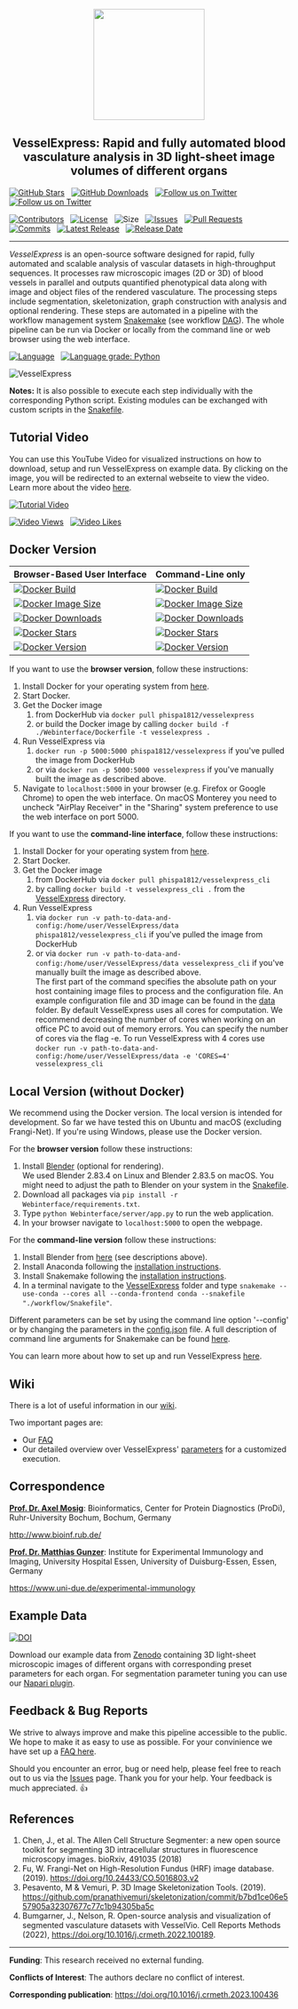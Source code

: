 <p align="center"> <img src="VesselExpress/imgs/logo.svg" height="200" width="200" /> </p>
<h2 align="center"> VesselExpress: Rapid and fully automated blood vasculature analysis in 3D light-sheet image volumes of different organs </h2>

[![GitHub Stars](https://img.shields.io/github/stars/RUB-Bioinf/VesselExpress.svg?style=social&label=Star)](https://github.com/RUB-Bioinf/VesselExpress) 
&nbsp;
[![GitHub Downloads](https://img.shields.io/github/downloads/RUB-Bioinf/VesselExpress/total?style=social)](https://github.com/RUB-Bioinf/VesselExpress/releases) 
&nbsp;
[![Follow us on Twitter](https://img.shields.io/twitter/follow/NilsFoer?style=social&logo=twitter)](https://twitter.com/intent/follow?screen_name=NilsFoer)
&nbsp;
[![Follow us on Twitter](https://img.shields.io/twitter/follow/saskra1?style=social&logo=twitter)](https://twitter.com/intent/follow?screen_name=saskra1)

[![Contributors](https://img.shields.io/github/contributors/RUB-Bioinf/VesselExpress?style=flat)](https://github.com/RUB-Bioinf/VesselExpress/graphs/contributors)
&nbsp;
[![License](https://img.shields.io/github/license/RUB-Bioinf/VesselExpress?color=green&style=flat)](https://github.com/RUB-Bioinf/VesselExpress/LICENSE)
&nbsp;
![Size](https://img.shields.io/github/repo-size/RUB-Bioinf/VesselExpress?style=flat)
&nbsp;
[![Issues](https://img.shields.io/github/issues/RUB-Bioinf/VesselExpress?style=flat)](https://github.com/RUB-Bioinf/VesselExpress/issues)
&nbsp;
[![Pull Requests](https://img.shields.io/github/issues-pr/RUB-Bioinf/VesselExpress?style=flat)](https://github.com/RUB-Bioinf/VesselExpress/pulls)
&nbsp;
[![Commits](https://img.shields.io/github/commit-activity/m/RUB-Bioinf/VesselExpress?style=flat)](https://github.com/RUB-Bioinf/VesselExpress/)
&nbsp;
[![Latest Release](https://img.shields.io/github/v/release/RUB-Bioinf/VesselExpress?style=flat)](https://github.com/RUB-Bioinf/VesselExpress/)
&nbsp;
[![Release Date](https://img.shields.io/github/release-date/RUB-Bioinf/VesselExpress?style=flat)](https://github.com/RUB-Bioinf/VesselExpress/releases)

***

*VesselExpress* is an open-source software designed for rapid, fully automated and scalable analysis of vascular datasets 
in high-throughput sequences. It processes raw microscopic images (2D or 3D) of blood vessels in  parallel  and outputs 
quantified  phenotypical  data  along with image and object files of the rendered vasculature. The processing steps include segmentation, skeletonization, graph construction with analysis and 
optional rendering. These steps are automated in a pipeline with the workflow management system [Snakemake](https://github.com/snakemake/snakemake) 
(see workflow [DAG](VesselExpress/imgs/dag.pdf)). The whole pipeline can be run via Docker or locally from the command line or 
web browser using the web interface. 

[![Language](https://img.shields.io/github/languages/top/RUB-Bioinf/VesselExpress?style=flat)](https://github.com/RUB-Bioinf/VesselExpress)
&nbsp;
[![Language grade: Python](https://img.shields.io/lgtm/grade/python/g/RUB-Bioinf/VesselExpress.svg?logo=lgtm&logoWidth=18)](https://lgtm.com/projects/g/RUB-Bioinf/VesselExpress/context:python)

![VesselExpress](VesselExpress/imgs/VesselExpress.png)

**Notes:** It is also possible to execute each step individually with the
corresponding Python script. Existing modules can be exchanged with custom scripts in the [Snakefile](VesselExpress/workflow/Snakefile).

## Tutorial Video
You can use this YouTube Video for visualized instructions on how to download, setup and run VesselExpress on example data.
By clicking on the image, you will be redirected to an external webseite to view the video.
Learn more about the video [here](https://github.com/RUB-Bioinf/VesselExpress/wiki/YouTube-Tutorial-Video).

[![Tutorial Video](https://img.youtube.com/vi/a8GWVKJNh68/0.jpg)](https://www.youtube.com/watch?v=a8GWVKJNh68)

[![Video Views](https://img.shields.io/youtube/views/a8GWVKJNh68?style=social)](https://www.youtube.com/watch?v=a8GWVKJNh68)
&nbsp;
[![Video Likes](https://img.shields.io/youtube/likes/a8GWVKJNh68?style=social)](https://www.youtube.com/watch?v=a8GWVKJNh68)

## Docker Version

| Browser-Based User Interface | Command-Line only |
| --- | --- |
| [![Docker Build](https://img.shields.io/docker/automated/phispa1812/vesselexpress?style=flat)](https://hub.docker.com/r/phispa1812/vesselexpress)       | [![Docker Build](https://img.shields.io/docker/automated/phispa1812/vesselexpress_cli?style=flat)](https://hub.docker.com/r/phispa1812/vesselexpress_cli)       |
| [![Docker Image Size](https://img.shields.io/docker/image-size/phispa1812/vesselexpress?style=flat)](https://hub.docker.com/r/phispa1812/vesselexpress) | [![Docker Image Size](https://img.shields.io/docker/image-size/phispa1812/vesselexpress_cli?style=flat)](https://hub.docker.com/r/phispa1812/vesselexpress_cli) |
| [![Docker Downloads](https://img.shields.io/docker/pulls/phispa1812/vesselexpress?style=flat)](https://hub.docker.com/r/phispa1812/vesselexpress)       | [![Docker Downloads](https://img.shields.io/docker/pulls/phispa1812/vesselexpress_cli?style=flat)](https://hub.docker.com/r/phispa1812/vesselexpress_cli)       |
| [![Docker Stars](https://img.shields.io/docker/stars/phispa1812/vesselexpress?style=flat)](https://hub.docker.com/r/phispa1812/vesselexpress)           | [![Docker Stars](https://img.shields.io/docker/stars/phispa1812/vesselexpress_cli?style=flat)](https://hub.docker.com/r/phispa1812/vesselexpress_cli)           |
| [![Docker Version](https://img.shields.io/docker/v/phispa1812/vesselexpress?style=flat)](https://hub.docker.com/r/phispa1812/vesselexpress)             | [![Docker Version](https://img.shields.io/docker/v/phispa1812/vesselexpress_cli?style=flat)](https://hub.docker.com/r/phispa1812/vesselexpress_cli)             |

If you want to use the **browser version**, follow these instructions:
1. Install Docker for your operating system from [here](https://docs.docker.com/get-docker/).
2. Start Docker.
3. Get the Docker image
   1. from DockerHub via `docker pull phispa1812/vesselexpress`
   2. or build the Docker image by calling `docker build -f ./Webinterface/Dockerfile -t vesselexpress .`
4. Run VesselExpress via 
   1. `docker run -p 5000:5000 phispa1812/vesselexpress` if you've pulled the image from DockerHub 
   2. or via `docker run -p 5000:5000 vesselexpress` if you've manually built the image as described above.
5. Navigate to `localhost:5000` in your browser (e.g. Firefox or Google Chrome) to open the web interface. On macOS Monterey you need to uncheck "AirPlay Receiver" in the "Sharing" system preference to use the web interface on port 5000.

If you want to use the **command-line interface**, follow these instructions:

1. Install Docker for your operating system from [here](https://docs.docker.com/get-docker/).
2. Start Docker.
3. Get the Docker image
   1. from DockerHub via ```docker pull phispa1812/vesselexpress_cli```
   2. by calling ```docker build -t vesselexpress_cli .``` from the [VesselExpress](VesselExpress) directory.
4. Run VesselExpress
   1. via `docker run -v path-to-data-and-config:/home/user/VesselExpress/data phispa1812/vesselexpress_cli`
      if you've pulled the image from DockerHub 
   2. or via `docker run -v path-to-data-and-config:/home/user/VesselExpress/data vesselexpress_cli`
      if you've manually built the image as described above. \
      The first part of the command specifies the absolute path on your host 
      containing image files to process and the configuration file. An example configuration file and 3D image can be found in
      the [data](VesselExpress/data) folder. By default VesselExpress uses all cores for computation. We recommend 
      decreasing the number of cores when working on an office PC to avoid out of memory errors. You can specify the 
      number of cores via the flag -e. To run VesselExpress with 4 cores use ```docker run -v path-to-data-and-config:/home/user/VesselExpress/data -e 'CORES=4' vesselexpress_cli```

## Local Version (without Docker)
We recommend using the Docker version. The local version is intended for development.
So far we have tested this on Ubuntu and macOS (excluding Frangi-Net). If you're using Windows, please use the Docker version.

For the **browser version** follow these instructions:
1. Install [Blender](https://www.blender.org/download/) (optional for rendering). \
 We used Blender 2.83.4 on Linux and Blender 2.83.5 on macOS.
   You might need to adjust the path to Blender on your system in the [Snakefile](VesselExpress/workflow/Snakefile).
2. Download all packages via `pip install -r Webinterface/requirements.txt`.
3. Type `python Webinterface/server/app.py` to run the web application.
4. In your browser navigate to `localhost:5000` to open the webpage.

For the **command-line version** follow these instructions:
1. Install Blender from [here](https://www.blender.org/download/) (see descriptions above). 
2. Install Anaconda following the [installation instructions](https://docs.anaconda.com/anaconda/install/index.html).
3. Install Snakemake following the [installation instructions](https://snakemake.readthedocs.io/en/stable/getting_started/installation.html).
4. In a terminal navigate to the [VesselExpress](VesselExpress) folder and type
`snakemake --use-conda --cores all --conda-frontend conda --snakefile "./workflow/Snakefile"`.

Different parameters can be set by using the command line option '--config' or by changing the parameters in the
[config.json](VesselExpress/data/config.json) file. A full description of command line arguments for Snakemake can be found
[here](https://snakemake.readthedocs.io/en/v4.5.1/executable.html).

You can learn more about how to set up and run VesselExpress [here](https://github.com/RUB-Bioinf/VesselExpress/wiki/Running-the-Pipeline).
## Wiki

There is a lot of useful information in our [wiki](https://github.com/RUB-Bioinf/VesselExpress/wiki).

Two important pages are:
 - Our [FAQ](https://github.com/RUB-Bioinf/VesselExpress/wiki/FAQ)
 - Our detailed overview over VesselExpress' [parameters](https://github.com/RUB-Bioinf/VesselExpress/wiki/Parameters-for-VesselExpress) for a customized execution. 

## Correspondence

[**Prof. Dr. Axel Mosig**](mailto:axel.mosig@rub.de): Bioinformatics, Center for Protein Diagnostics (ProDi), Ruhr-University Bochum, Bochum, Germany

http://www.bioinf.rub.de/

[**Prof. Dr. Matthias Gunzer**](mailto:matthias.gunzer@uni-due.de): Institute for Experimental Immunology and Imaging, University Hospital Essen, University of Duisburg-Essen, Essen, Germany

https://www.uni-due.de/experimental-immunology

## Example Data

[![DOI](https://zenodo.org/badge/DOI/10.5281/zenodo.5733150.svg)](https://doi.org/10.5281/zenodo.5733150)

Download our example data from [Zenodo](https://zenodo.org/record/5733150#.YajQ1S9Xb5k) containing 3D light-sheet microscopic images of different organs with corresponding preset parameters for each organ. For segmentation parameter tuning you can use our [Napari plugin](https://www.napari-hub.org/plugins/vessel-express-napari).

## Feedback & Bug Reports

We strive to always improve and make this pipeline accessible to the public.
We hope to make it as easy to use as possible.
For your convinience we have set up a [FAQ here](https://github.com/RUB-Bioinf/VesselExpress/wiki/FAQ).

Should you encounter an error, bug or need help, please feel free to reach out to us via the [Issues](https://github.com/RUB-Bioinf/VesselExpress/issues) page.
Thank you for your help. Your feedback is much appreciated. 👍

## References
1. Chen, J., et al. The Allen Cell Structure Segmenter: a new open source toolkit for segmenting 3D intracellular structures in fluorescence microscopy images. bioRxiv, 491035 (2018)
2. Fu, W. Frangi-Net on High-Resolution Fundus (HRF) image database. (2019). https://doi.org/10.24433/CO.5016803.v2 
3. Pesavento, M & Vemuri, P. 3D Image Skeletonization Tools.  (2019). https://github.com/pranathivemuri/skeletonization/commit/b7bd1ce06e557905a32307677c77c1b94305ba5c
4. Bumgarner, J., Nelson, R. Open-source analysis and visualization of segmented vasculature datasets with VesselVio. Cell Reports Methods (2022),
https://doi.org/10.1016/j.crmeth.2022.100189.
****

**Funding**: This research received no external funding.

**Conflicts of Interest**: The authors declare no conflict of interest.

**Corresponding publication**: https://doi.org/10.1016/j.crmeth.2023.100436
